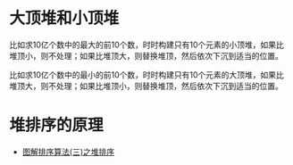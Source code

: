 # 大顶堆和小顶堆

比如求10亿个数中的最大的前10个数，时时构建只有10个元素的小顶堆，如果比堆顶小，则不处理；如果比堆顶大，则替换堆顶，然后依次下沉到适当的位置。

比如求10亿个数中的最小的前10个数，时时构建只有10个元素的大顶堆，如果比堆顶大，则不处理；如果比堆顶小，则替换堆顶，然后依次下沉到适当的位置。

# 堆排序的原理

- [图解排序算法(三)之堆排序](https://www.cnblogs.com/chengxiao/p/6129630.html)